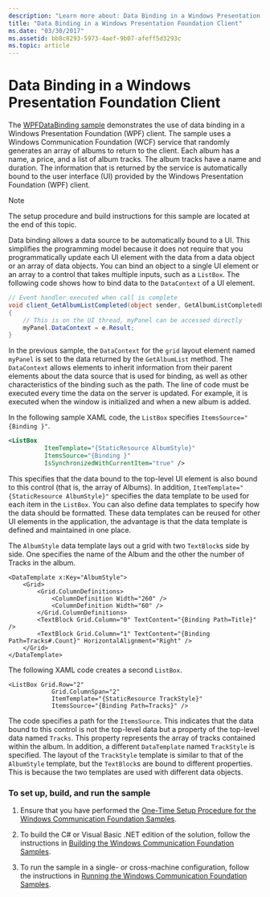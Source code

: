 ```yaml
---
description: "Learn more about: Data Binding in a Windows Presentation Foundation Client"
title: "Data Binding in a Windows Presentation Foundation Client"
ms.date: "03/30/2017"
ms.assetid: bb8c8293-5973-4aef-9b07-afeff5d3293c
ms.topic: article
---
```

# Data Binding in a Windows Presentation Foundation Client

The [WPFDataBinding sample](https://github.com/dotnet/samples/tree/main/framework/wcf) demonstrates the use of data binding in a Windows Presentation Foundation (WPF) client. The sample uses a Windows Communication Foundation (WCF) service that randomly generates an array of albums to return to the client. Each album has a name, a price, and a list of album tracks. The album tracks have a name and duration. The information that is returned by the service is automatically bound to the user interface (UI) provided by the Windows Presentation Foundation (WPF) client.

> [!NOTE]
> The setup procedure and build instructions for this sample are located at the end of this topic.

Data binding allows a data source to be automatically bound to a UI. This simplifies the programming model because it does not require that you programmatically update each UI element with the data from a data object or an array of data objects. You can bind an object to a single UI element or an array to a control that takes multiple inputs, such as a `ListBox`. The following code shows how to bind data to the `DataContext` of a UI element.

```csharp
// Event handler executed when call is complete
void client_GetAlbumListCompleted(object sender, GetAlbumListCompletedEventArgs e)
{
    // This is on the UI thread, myPanel can be accessed directly
    myPanel.DataContext = e.Result;
}
```

In the previous sample, the `DataContext` for the `grid` layout element named `myPanel` is set to the data returned by the `GetAlbumList` method. The `DataContext` allows elements to inherit information from their parent elements about the data source that is used for binding, as well as other characteristics of the binding such as the path. The line of code must be executed every time the data on the server is updated. For example, it is executed when the window is initialized and when a new album is added.

In the following sample XAML code, the `ListBox` specifies `ItemsSource="{Binding }"`.

```xml
<ListBox
          ItemTemplate="{StaticResource AlbumStyle}"
          ItemsSource="{Binding }"
          IsSynchronizedWithCurrentItem="true" />
```

This specifies that the data bound to the top-level UI element is also bound to this control (that is, the array of Albums). In addition, `ItemTemplate="{StaticResource AlbumStyle}"` specifies the data template to be used for each item in the `ListBox`. You can also define data templates to specify how the data should be formatted. These data templates can be reused for other UI elements in the application, the advantage is that the data template is defined and maintained in one place.

The `AlbumStyle` data template lays out a grid with two `TextBlock`s side by side. One specifies the name of the Album and the other the number of Tracks in the album.

```xaml
<DataTemplate x:Key="AlbumStyle">
    <Grid>
        <Grid.ColumnDefinitions>
            <ColumnDefinition Width="260" />
            <ColumnDefinition Width="60" />
        </Grid.ColumnDefinitions>
        <TextBlock Grid.Column="0" TextContent="{Binding Path=Title}" />
        <TextBlock Grid.Column="1" TextContent="{Binding Path=Tracks#.Count}" HorizontalAlignment="Right" />
    </Grid>
</DataTemplate>
```

The following XAML code creates a second `ListBox`.

```xaml
<ListBox Grid.Row="2"
            Grid.ColumnSpan="2"
            ItemTemplate="{StaticResource TrackStyle}"
            ItemsSource="{Binding Path=Tracks}" />
```

The code specifies a path for the `ItemsSource`. This indicates that the data bound to this control is not the top-level data but a property of the top-level data named `Tracks`. This property represents the array of tracks contained within the album. In addition, a different `DataTemplate` named `TrackStyle` is specified. The layout of the `TrackStyle` template is similar to that of the `AlbumStyle` template, but the `TextBlock`s are bound to different properties. This is because the two templates are used with different data objects.

### To set up, build, and run the sample

1. Ensure that you have performed the [One-Time Setup Procedure for the Windows Communication Foundation Samples](one-time-setup-procedure-for-the-wcf-samples.md).

2. To build the C# or Visual Basic .NET edition of the solution, follow the instructions in [Building the Windows Communication Foundation Samples](building-the-samples.md).

3. To run the sample in a single- or cross-machine configuration, follow the instructions in [Running the Windows Communication Foundation Samples](running-the-samples.md).
